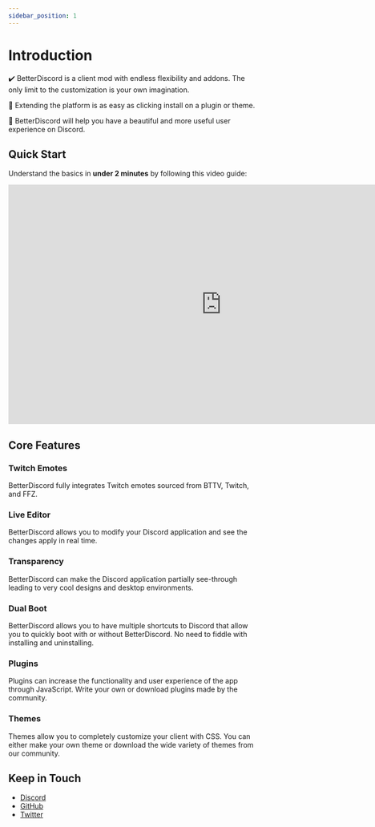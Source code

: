 ```yaml
---
sidebar_position: 1
---
```


# Introduction

✔️ BetterDiscord is a client mod with endless flexibility and addons. The only limit to the customization is your own imagination.

🧩 Extending the platform is as easy as clicking install on a plugin or theme.

🎨 BetterDiscord will help you have a beautiful and more useful user experience on Discord.


## Quick Start

Understand the basics in **under 2 minutes** by following this video guide:

<iframe width="850" height="478" src="https://www.youtube.com/embed/U0tTENsBS4w" title="YouTube video player" frameborder="0" allow="accelerometer; autoplay; clipboard-write; encrypted-media; gyroscope; picture-in-picture" allowfullscreen></iframe>

## Core Features

### Twitch Emotes

BetterDiscord fully integrates Twitch emotes sourced from BTTV, Twitch, and FFZ.

### Live Editor

BetterDiscord allows you to modify your Discord application and see the changes apply in real time.

### Transparency

BetterDiscord can make the Discord application partially see-through leading to very cool designs and desktop environments.

### Dual Boot

BetterDiscord allows you to have multiple shortcuts to Discord that allow you to quickly boot with or without BetterDiscord. No need to fiddle with installing and uninstalling.

### Plugins

Plugins can increase the functionality and user experience of the app through JavaScript. Write your own or download plugins made by the community.

### Themes

Themes allow you to completely customize your client with CSS. You can either make your own theme or download the wide variety of themes from our community.

## Keep in Touch
- [Discord](https://betterdiscord.app/invite)
- [GitHub](https://github.com/BetterDiscord/BetterDiscord)
- [Twitter](https://twitter.com/_BetterDiscord_)
